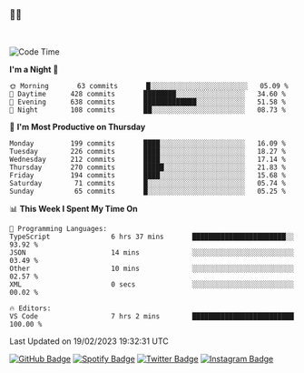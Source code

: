 ### 🤙🍺

<!-- <a href="https://github-readme-stats.vercel.app/api?username=hzak2xx&count_private=true&show_icons=true&theme=dracula">
  <img align="center" src="https://github-readme-stats.vercel.app/api?username=hzak2xx&count_private=true&show_icons=true&theme=dracula" />
</a>
</br> -->
</br>

<!--START_SECTION:waka-->
![Code Time](http://img.shields.io/badge/Code%20Time-2%2C178%20hrs%2058%20mins-blue)

**I'm a Night 🦉** 

```text
🌞 Morning       63 commits       █░░░░░░░░░░░░░░░░░░░░░░░░   05.09 % 
🌆 Daytime      428 commits       ████████░░░░░░░░░░░░░░░░░   34.60 % 
🌃 Evening      638 commits       █████████████░░░░░░░░░░░░   51.58 % 
🌙 Night        108 commits       ██░░░░░░░░░░░░░░░░░░░░░░░   08.73 % 

```
📅 **I'm Most Productive on Thursday** 

```text
Monday         199 commits       ████░░░░░░░░░░░░░░░░░░░░░   16.09 % 
Tuesday        226 commits       ████░░░░░░░░░░░░░░░░░░░░░   18.27 % 
Wednesday      212 commits       ████░░░░░░░░░░░░░░░░░░░░░   17.14 % 
Thursday       270 commits       █████░░░░░░░░░░░░░░░░░░░░   21.83 % 
Friday         194 commits       ████░░░░░░░░░░░░░░░░░░░░░   15.68 % 
Saturday        71 commits       █░░░░░░░░░░░░░░░░░░░░░░░░   05.74 % 
Sunday          65 commits       █░░░░░░░░░░░░░░░░░░░░░░░░   05.25 % 

```


📊 **This Week I Spent My Time On** 

```text
💬 Programming Languages: 
TypeScript               6 hrs 37 mins       ███████████████████████░░   93.92 % 
JSON                     14 mins             ░░░░░░░░░░░░░░░░░░░░░░░░░   03.49 % 
Other                    10 mins             ░░░░░░░░░░░░░░░░░░░░░░░░░   02.57 % 
XML                      0 secs              ░░░░░░░░░░░░░░░░░░░░░░░░░   00.02 % 

🔥 Editors: 
VS Code                  7 hrs 2 mins        █████████████████████████   100.00 % 

```


 Last Updated on 19/02/2023 19:32:31 UTC
<!--END_SECTION:waka-->

[![GitHub Badge](https://img.shields.io/badge/GitHub-100000?style=for-the-badge&logo=github&logoColor=white)](https://github.com/hzak2xx)
[![Spotify Badge](https://img.shields.io/badge/Spotify-1ED760?&style=for-the-badge&logo=spotify&logoColor=white)](https://open.spotify.com/user/uf90s6sbbh75a1mt44clkhkvf)
[![Twitter Badge](https://img.shields.io/badge/Twitter-1DA1F2?style=for-the-badge&logo=twitter&logoColor=white)](https://twitter.com/hzak2xx)
[![Instagram Badge](https://img.shields.io/badge/Instagram-E4405F?style=for-the-badge&logo=instagram&logoColor=white)](https://www.instagram.com/hzak2xx/)
